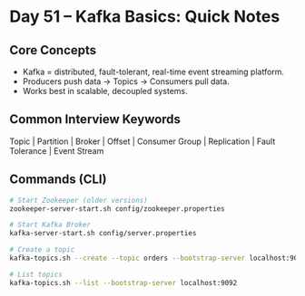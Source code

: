 # Day 51 – Kafka Basics: Quick Notes

## Core Concepts
- Kafka = distributed, fault-tolerant, real-time event streaming platform.
- Producers push data → Topics → Consumers pull data.
- Works best in scalable, decoupled systems.

## Common Interview Keywords
Topic | Partition | Broker | Offset | Consumer Group | Replication | Fault Tolerance | Event Stream

## Commands (CLI)
```bash
# Start Zookeeper (older versions)
zookeeper-server-start.sh config/zookeeper.properties

# Start Kafka Broker
kafka-server-start.sh config/server.properties

# Create a topic
kafka-topics.sh --create --topic orders --bootstrap-server localhost:9092 --partitions 1 --replication-factor 1

# List topics
kafka-topics.sh --list --bootstrap-server localhost:9092
